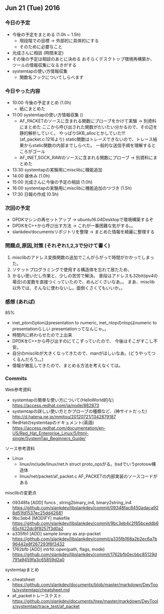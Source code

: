 

## Jun 21 (Tue) 2016

### 今日の予定

 - 今後の予定をまとめる (1.0h ~ 1.5h)
      - 現段階での目標 -> 外部的に具体的にする
      - そのために必要なこと
 - 光成さんに相談 (時間未定)
 - その後の予定は相談のあとに決める
    おそらくデスクトップ環境再構築か、
    ツールの情報収集になるきがする
 - systemtapの使い方情報収集
	 - 関数名フックについてしらべます



### 今日やった内容
 
 - 10:00 今後の予定まとめ (1.0h)
 	 - 紙にまとめた
 - 11:00 systemtapの使い方情報収集 ()
	 - AF_PACKETのソースに含まれる関数にプローブをかけて実験 -> 別資料にまとめた
	   ここから呼び出された関数がだいたい分かるので、その辺を静的解析していく。
	   やっぱりSKB_allocとかしていた!!!(af_packet.c:1216より)
	   static関数はトレースできないので、トレース結果からstatic関数の内部までしらべた。
	   一般的な送信手順を理解するところがゴール
	 - AF_INET,SOCK_RAWのソースに含まれる関数にプローブ -> 別資料にまとめた
 - 13:30 systemtapの実験用にmisclibに機能追加
 - 14:00 昼休み (1.0h)
 - 15:00 光成さんに今後の予定の相談 (1.0h)
 - 16:00 systemtapの実験用にmisclibに機能追加のつづき (1.5h)
 - 17:30 日報の作成 (0.5h)



### 次回の予定

 - DPDKマシンの再セットアップ -> ubuntu16.04Desktopで環境構築するぞ
 - DPDKをC++から呼び出す方法 -> これが一番困難な気がする。。
 - slankdev/documentsリポジトリを整理 -> まとめた情報を綺麗に整理する



### 問題点,原因,対策 (それぞれ1,2,3で分けて書く)

 1. misclibのアドレス変換関数の追加でこんがらがって時間がかかってしまった。
 2. ソケットプログラミングで使用する構造体を忘れて居たため、
 3. かるい思いだし作業と、少しの苦労で解決。
    普段はアドレスも32bit(ipv4の場合)の変数を直接つくっていたので、めんどくさいなあ。。
    まあ、misclib以外では、そんなに使わないし。面倒くさくてもいいか。。




### 感想 (あれば)

85%

 - inet_ptonのptonはpresentation to numeric,
   inet_ntopのntopはnumeric to presentationらしい
   presentationってなんじゃ。。
 - 時間内に終わらせたので上出来
 - DPDKをC++から呼び出すのにてこずっていたので、
   今後はそこがすこし不安。
 - 自分のmisclibが大きくなってきたので、manがほしいなあ。(どうやってつくるんだろう。。)
 - 情報が散乱してきたので、まとめる方法を考えなくては。




### Commits

Web参考資料
 - systemtapの簡単な使い方について(HelloWorld的な)
   https://access.redhat.com/ja/node/882873
 - systemtapの詳しい使い方とかプローブの種類など、(神サイトだった)
   http://d.hatena.ne.jp/mmitou/20120721/1342879187
 - RedHatのsystemtapのドキュメント(英語)
   https://access.redhat.com/documentation/en-US/Red_Hat_Enterprise_Linux/5/html-single/SystemTap_Beginners_Guide/


ソース参考資料
 - Linux
	 - linux/include/linux/net.h
	   struct proto_opsがる。bsdでいうprotosw構造体
	 - linux/net/packet/af_packet.c
	   AF_PACKETの内部実装のソースコードがある


misclibの変更点
 - 09348fa [ADD] funcs , string2binary_in4, binary2string_in4
   https://github.com/slankdev/libslankdev/commit/09348fac8450adaca928d51fd1537ec25dd42681
 - 9bc3eb4 [MODIFY] makefile
   https://github.com/slankdev/libslankdev/commit/9bc3eb4c2f65bceddb665cf422dc9f9257f3d0a2
 - a335fb1 [ADD] sample binary as arp-packet
   https://github.com/slankdev/libslankdev/commit/a335fb168a2b2ec6a7b96442e8f267293f6f3432
 - 1762bfb [ADD] intrfd::open(path, flags, mode)
   https://github.com/slankdev/libslankdev/commit/1762bfb0ecbbc85129d791a9459fa3c65859d2a0


systemtapまとめ
 - cheatsheet
   https://github.com/slankdev/documents/blob/master/markdown/DevTools/systemtap/cheatsheet.md
 - af_packetトレーステスト
   https://github.com/slankdev/documents/tree/master/markdown/DevTools/systemtap/trace_test/af_packet


